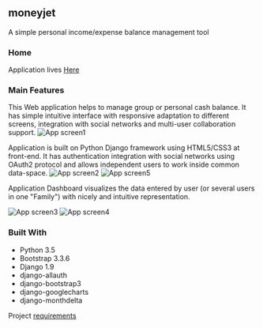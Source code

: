 ## moneyjet
A simple personal income/expense balance management tool

### Home
Application lives [Here](http://moneyjet.pythonanywhere.com)

### Main Features
This Web application helps to manage group or personal cash balance.
It has simple intuitive interface with responsive adaptation to different screens,
integration with social networks and multi-user collaboration support.
![App screen1](http://moneyjet.pythonanywhere.com/static/img/screen1.png)

Application is built on Python Django framework using HTML5/CSS3 at front-end.
It has authentication integration with social networks using OAuth2 protocol
and allows independent users to work inside common data-space.
![App screen2](http://moneyjet.pythonanywhere.com/static/img/screen2.png)
![App screen5](http://moneyjet.pythonanywhere.com/static/img/screen5.png)

Application Dashboard visualizes the data entered by user (or several users in one "Family")
with nicely and intuitive representation.

![App screen3](http://moneyjet.pythonanywhere.com/static/img/screen3.png)
![App screen4](http://moneyjet.pythonanywhere.com/static/img/screen4.png)



### Built With

* Python 3.5
* Bootstrap 3.3.6
* Django 1.9
* django-allauth
* django-bootstrap3
* django-googlecharts
* django-monthdelta

Project [requirements](https://github.com/k0rabas/moneyjet/blob/master/requirements.txt)
